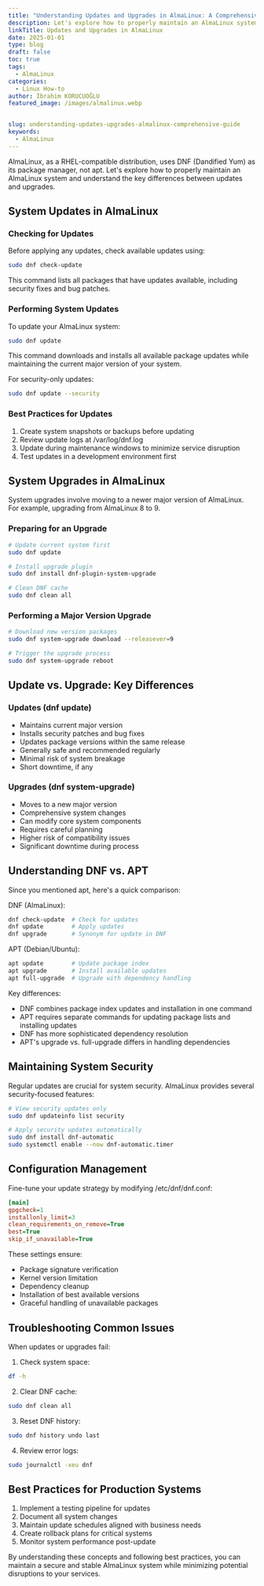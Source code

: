 ```yaml
---
title: "Understanding Updates and Upgrades in AlmaLinux: A Comprehensive Guide"
description: Let's explore how to properly maintain an AlmaLinux system and understand the key differences between updates and upgrades.
linkTitle: Updates and Upgrades in AlmaLinux
date: 2025-01-01
type: blog
draft: false
toc: true
tags:
  - AlmaLinux
categories:
  - Linux How-to
author: İbrahim KORUCUOĞLU
featured_image: /images/almalinux.webp


slug: understanding-updates-upgrades-almalinux-comprehensive-guide
keywords:
  - AlmaLinux
---
```

AlmaLinux, as a RHEL-compatible distribution, uses DNF (Dandified Yum) as its package manager, not apt. Let's explore how to properly maintain an AlmaLinux system and understand the key differences between updates and upgrades.

## System Updates in AlmaLinux

### Checking for Updates

Before applying any updates, check available updates using:

```bash
sudo dnf check-update
```

This command lists all packages that have updates available, including security fixes and bug patches.

### Performing System Updates

To update your AlmaLinux system:

```bash
sudo dnf update
```

This command downloads and installs all available package updates while maintaining the current major version of your system.

For security-only updates:

```bash
sudo dnf update --security
```

### Best Practices for Updates

1. Create system snapshots or backups before updating
2. Review update logs at /var/log/dnf.log
3. Update during maintenance windows to minimize service disruption
4. Test updates in a development environment first

## System Upgrades in AlmaLinux

System upgrades involve moving to a newer major version of AlmaLinux. For example, upgrading from AlmaLinux 8 to 9.

### Preparing for an Upgrade

```bash
# Update current system first
sudo dnf update

# Install upgrade plugin
sudo dnf install dnf-plugin-system-upgrade

# Clean DNF cache
sudo dnf clean all
```

### Performing a Major Version Upgrade

```bash
# Download new version packages
sudo dnf system-upgrade download --releasever=9

# Trigger the upgrade process
sudo dnf system-upgrade reboot
```

## Update vs. Upgrade: Key Differences

### Updates (dnf update)

- Maintains current major version
- Installs security patches and bug fixes
- Updates package versions within the same release
- Generally safe and recommended regularly
- Minimal risk of system breakage
- Short downtime, if any

### Upgrades (dnf system-upgrade)

- Moves to a new major version
- Comprehensive system changes
- Can modify core system components
- Requires careful planning
- Higher risk of compatibility issues
- Significant downtime during process

## Understanding DNF vs. APT

Since you mentioned apt, here's a quick comparison:

DNF (AlmaLinux):

```bash
dnf check-update  # Check for updates
dnf update        # Apply updates
dnf upgrade       # Synonym for update in DNF
```

APT (Debian/Ubuntu):

```bash
apt update        # Update package index
apt upgrade       # Install available updates
apt full-upgrade  # Upgrade with dependency handling
```

Key differences:

- DNF combines package index updates and installation in one command
- APT requires separate commands for updating package lists and installing updates
- DNF has more sophisticated dependency resolution
- APT's upgrade vs. full-upgrade differs in handling dependencies

## Maintaining System Security

Regular updates are crucial for system security. AlmaLinux provides several security-focused features:

```bash
# View security updates only
sudo dnf updateinfo list security

# Apply security updates automatically
sudo dnf install dnf-automatic
sudo systemctl enable --now dnf-automatic.timer
```

## Configuration Management

Fine-tune your update strategy by modifying /etc/dnf/dnf.conf:

```ini
[main]
gpgcheck=1
installonly_limit=3
clean_requirements_on_remove=True
best=True
skip_if_unavailable=True
```

These settings ensure:

- Package signature verification
- Kernel version limitation
- Dependency cleanup
- Installation of best available versions
- Graceful handling of unavailable packages

## Troubleshooting Common Issues

When updates or upgrades fail:

1. Check system space:

```bash
df -h
```

2. Clear DNF cache:

```bash
sudo dnf clean all
```

3. Reset DNF history:

```bash
sudo dnf history undo last
```

4. Review error logs:

```bash
sudo journalctl -xeu dnf
```

## Best Practices for Production Systems

1. Implement a testing pipeline for updates
2. Document all system changes
3. Maintain update schedules aligned with business needs
4. Create rollback plans for critical systems
5. Monitor system performance post-update

By understanding these concepts and following best practices, you can maintain a secure and stable AlmaLinux system while minimizing potential disruptions to your services.
